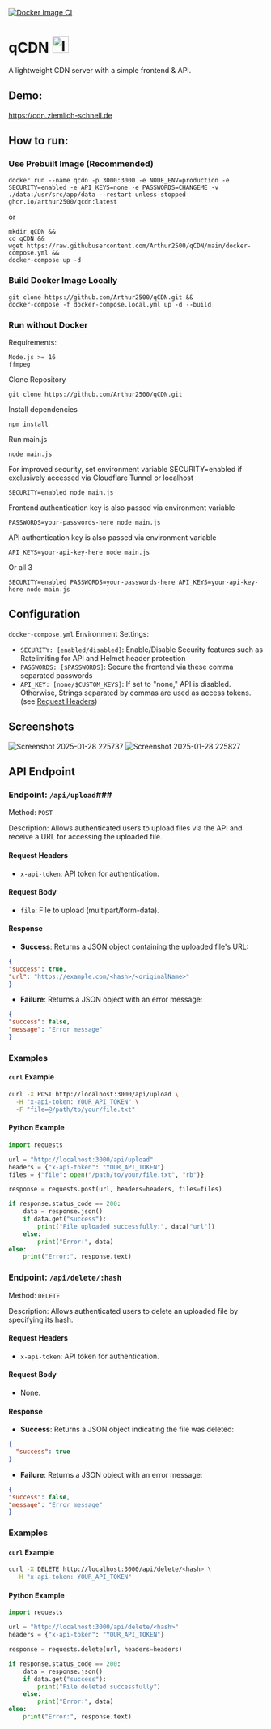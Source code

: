 [![Docker Image CI](https://github.com/Arthur2500/qCDN/actions/workflows/docker-image.yml/badge.svg)](https://github.com/Arthur2500/qCDN/actions/workflows/docker-image.yml)
# qCDN <img src="https://github.com/Arthur2500/qCDN/raw/main/public/icon/favicon.ico" alt="Icon" width="32"/>
A lightweight CDN server with a simple frontend & API.

## Demo:
https://cdn.ziemlich-schnell.de

## How to run:
### Use Prebuilt Image (Recommended)
```
docker run --name qcdn -p 3000:3000 -e NODE_ENV=production -e SECURITY=enabled -e API_KEYS=none -e PASSWORDS=CHANGEME -v ./data:/usr/src/app/data --restart unless-stopped ghcr.io/arthur2500/qcdn:latest
```
or
```
mkdir qCDN &&
cd qCDN &&
wget https://raw.githubusercontent.com/Arthur2500/qCDN/main/docker-compose.yml &&
docker-compose up -d
```

### Build Docker Image Locally
```
git clone https://github.com/Arthur2500/qCDN.git &&
docker-compose -f docker-compose.local.yml up -d --build
```

### Run without Docker
Requirements:
```
Node.js >= 16
ffmpeg
```

Clone Repository
```
git clone https://github.com/Arthur2500/qCDN.git
```

Install dependencies
```
npm install
```

Run main.js
```
node main.js
```

For improved security, set environment variable SECURITY=enabled if exclusively accessed via Cloudflare Tunnel or localhost
```
SECURITY=enabled node main.js
```

Frontend authentication key is also passed via environment variable
```
PASSWORDS=your-passwords-here node main.js
```

API authentication key is also passed via environment variable
```
API_KEYS=your-api-key-here node main.js
```

Or all 3
```
SECURITY=enabled PASSWORDS=your-passwords-here API_KEYS=your-api-key-here node main.js
```

## Configuration
`docker-compose.yml` Environment Settings:
- `SECURITY: [enabled/disabled]`: Enable/Disable Security features such as Ratelimiting for API and Helmet header protection
- `PASSWORDS: [$PASSWORDS]`: Secure the frontend via these comma separated passwords
- `API_KEY: [none/$CUSTOM_KEYS]`: If set to "none," API is disabled. Otherwise, Strings separated by commas are used as access tokens. (see [Request Headers](#request-headers))

## Screenshots
![Screenshot 2025-01-28 225737](https://github.com/user-attachments/assets/9ac70af6-52f9-4df4-986c-39b6967a969d)
![Screenshot 2025-01-28 225827](https://github.com/user-attachments/assets/734168ae-b2ba-4e65-81cc-a1379e23fa19)

## API Endpoint

### Endpoint: `/api/upload`###

Method: `POST`

Description: Allows authenticated users to upload files via the API and receive a URL for accessing the uploaded file.

#### Request Headers

- `x-api-token`: API token for authentication.

#### Request Body

- `file`: File to upload (multipart/form-data).

#### Response

- **Success**: Returns a JSON object containing the uploaded file's URL:
```json
{
"success": true,
"url": "https://example.com/<hash>/<originalName>"
}
```

- **Failure**: Returns a JSON object with an error message:
```json
{
"success": false,
"message": "Error message"
}
```

### Examples

#### `curl` Example

```sh
curl -X POST http://localhost:3000/api/upload \
  -H "x-api-token: YOUR_API_TOKEN" \
  -F "file=@/path/to/your/file.txt"
```

#### Python Example

```python
import requests

url = "http://localhost:3000/api/upload"
headers = {"x-api-token": "YOUR_API_TOKEN"}
files = {"file": open("/path/to/your/file.txt", "rb")}

response = requests.post(url, headers=headers, files=files)

if response.status_code == 200:
    data = response.json()
    if data.get("success"):
        print("File uploaded successfully:", data["url"])
    else:
        print("Error:", data)
else:
    print("Error:", response.text)
```

### Endpoint: `/api/delete/:hash` ###

Method: `DELETE`

Description: Allows authenticated users to delete an uploaded file by specifying its hash.

#### Request Headers

- `x-api-token`: API token for authentication.

#### Request Body

- None.

#### Response

- **Success**: Returns a JSON object indicating the file was deleted:
```json
{
  "success": true
}
```

- **Failure**: Returns a JSON object with an error message:
```json
{
"success": false,
"message": "Error message"
}
```

### Examples

#### `curl` Example

```sh
curl -X DELETE http://localhost:3000/api/delete/<hash> \
  -H "x-api-token: YOUR_API_TOKEN"
```

#### Python Example

```python
import requests

url = "http://localhost:3000/api/delete/<hash>"
headers = {"x-api-token": "YOUR_API_TOKEN"}

response = requests.delete(url, headers=headers)

if response.status_code == 200:
    data = response.json()
    if data.get("success"):
        print("File deleted successfully")
    else:
        print("Error:", data)
else:
    print("Error:", response.text)
```
